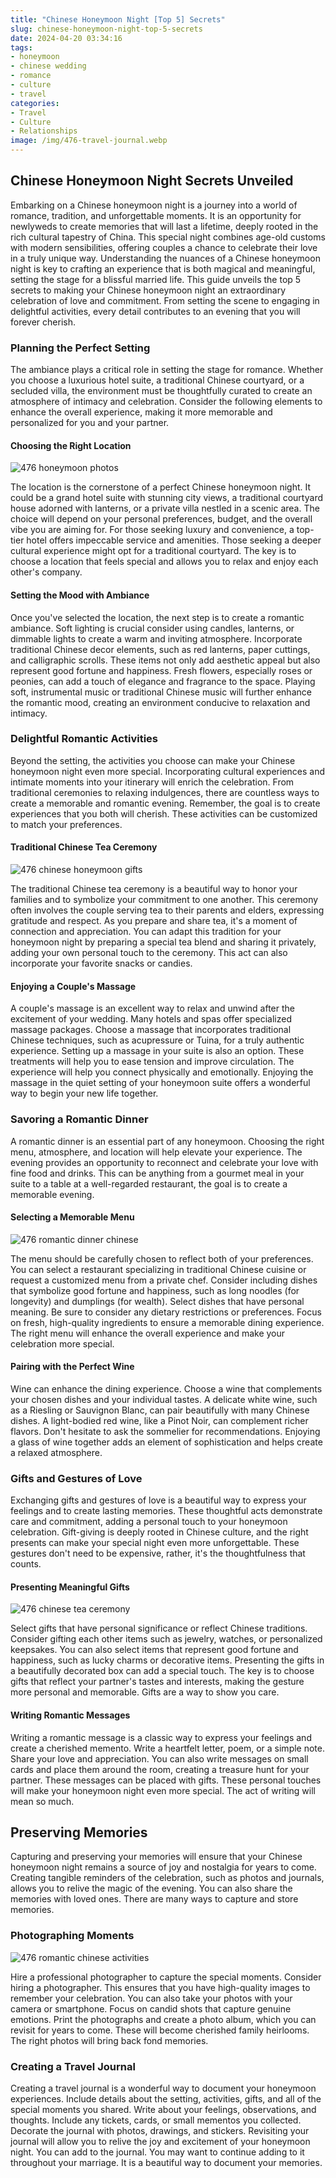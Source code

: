 ```yaml
---
title: "Chinese Honeymoon Night [Top 5] Secrets"
slug: chinese-honeymoon-night-top-5-secrets
date: 2024-04-20 03:34:16
tags:
- honeymoon
- chinese wedding
- romance
- culture
- travel
categories:
- Travel
- Culture
- Relationships
image: /img/476-travel-journal.webp 
---
```

## Chinese Honeymoon Night Secrets Unveiled

Embarking on a Chinese honeymoon night is a journey into a world of romance, tradition, and unforgettable moments. It is an opportunity for newlyweds to create memories that will last a lifetime, deeply rooted in the rich cultural tapestry of China. This special night combines age-old customs with modern sensibilities, offering couples a chance to celebrate their love in a truly unique way. Understanding the nuances of a Chinese honeymoon night is key to crafting an experience that is both magical and meaningful, setting the stage for a blissful married life. This guide unveils the top 5 secrets to making your Chinese honeymoon night an extraordinary celebration of love and commitment. From setting the scene to engaging in delightful activities, every detail contributes to an evening that you will forever cherish.

### Planning the Perfect Setting

The ambiance plays a critical role in setting the stage for romance. Whether you choose a luxurious hotel suite, a traditional Chinese courtyard, or a secluded villa, the environment must be thoughtfully curated to create an atmosphere of intimacy and celebration. Consider the following elements to enhance the overall experience, making it more memorable and personalized for you and your partner.

#### Choosing the Right Location

![476 honeymoon photos](/img/476-honeymoon-photos.webp)

The location is the cornerstone of a perfect Chinese honeymoon night. It could be a grand hotel suite with stunning city views, a traditional courtyard house adorned with lanterns, or a private villa nestled in a scenic area. The choice will depend on your personal preferences, budget, and the overall vibe you are aiming for. For those seeking luxury and convenience, a top-tier hotel offers impeccable service and amenities. Those seeking a deeper cultural experience might opt for a traditional courtyard. The key is to choose a location that feels special and allows you to relax and enjoy each other's company.

#### Setting the Mood with Ambiance

Once you've selected the location, the next step is to create a romantic ambiance. Soft lighting is crucial consider using candles, lanterns, or dimmable lights to create a warm and inviting atmosphere. Incorporate traditional Chinese decor elements, such as red lanterns, paper cuttings, and calligraphic scrolls. These items not only add aesthetic appeal but also represent good fortune and happiness. Fresh flowers, especially roses or peonies, can add a touch of elegance and fragrance to the space. Playing soft, instrumental music or traditional Chinese music will further enhance the romantic mood, creating an environment conducive to relaxation and intimacy.

### Delightful Romantic Activities

Beyond the setting, the activities you choose can make your Chinese honeymoon night even more special. Incorporating cultural experiences and intimate moments into your itinerary will enrich the celebration. From traditional ceremonies to relaxing indulgences, there are countless ways to create a memorable and romantic evening. Remember, the goal is to create experiences that you both will cherish. These activities can be customized to match your preferences.

#### Traditional Chinese Tea Ceremony

![476 chinese honeymoon gifts](/img/476-chinese-honeymoon-gifts.webp)

The traditional Chinese tea ceremony is a beautiful way to honor your families and to symbolize your commitment to one another. This ceremony often involves the couple serving tea to their parents and elders, expressing gratitude and respect. As you prepare and share tea, it's a moment of connection and appreciation. You can adapt this tradition for your honeymoon night by preparing a special tea blend and sharing it privately, adding your own personal touch to the ceremony. This act can also incorporate your favorite snacks or candies.

#### Enjoying a Couple's Massage

A couple's massage is an excellent way to relax and unwind after the excitement of your wedding. Many hotels and spas offer specialized massage packages. Choose a massage that incorporates traditional Chinese techniques, such as acupressure or Tuina, for a truly authentic experience. Setting up a massage in your suite is also an option. These treatments will help you to ease tension and improve circulation. The experience will help you connect physically and emotionally. Enjoying the massage in the quiet setting of your honeymoon suite offers a wonderful way to begin your new life together.

### Savoring a Romantic Dinner

A romantic dinner is an essential part of any honeymoon. Choosing the right menu, atmosphere, and location will help elevate your experience. The evening provides an opportunity to reconnect and celebrate your love with fine food and drinks. This can be anything from a gourmet meal in your suite to a table at a well-regarded restaurant, the goal is to create a memorable evening.

#### Selecting a Memorable Menu

![476 romantic dinner chinese](/img/476-romantic-dinner-chinese.webp)

The menu should be carefully chosen to reflect both of your preferences. You can select a restaurant specializing in traditional Chinese cuisine or request a customized menu from a private chef. Consider including dishes that symbolize good fortune and happiness, such as long noodles (for longevity) and dumplings (for wealth). Select dishes that have personal meaning. Be sure to consider any dietary restrictions or preferences. Focus on fresh, high-quality ingredients to ensure a memorable dining experience. The right menu will enhance the overall experience and make your celebration more special.

#### Pairing with the Perfect Wine

Wine can enhance the dining experience. Choose a wine that complements your chosen dishes and your individual tastes. A delicate white wine, such as a Riesling or Sauvignon Blanc, can pair beautifully with many Chinese dishes. A light-bodied red wine, like a Pinot Noir, can complement richer flavors. Don't hesitate to ask the sommelier for recommendations. Enjoying a glass of wine together adds an element of sophistication and helps create a relaxed atmosphere.

### Gifts and Gestures of Love

Exchanging gifts and gestures of love is a beautiful way to express your feelings and to create lasting memories. These thoughtful acts demonstrate care and commitment, adding a personal touch to your honeymoon celebration. Gift-giving is deeply rooted in Chinese culture, and the right presents can make your special night even more unforgettable. These gestures don't need to be expensive, rather, it's the thoughtfulness that counts.

#### Presenting Meaningful Gifts

![476 chinese tea ceremony](/img/476-chinese-tea-ceremony.webp)

Select gifts that have personal significance or reflect Chinese traditions. Consider gifting each other items such as jewelry, watches, or personalized keepsakes. You can also select items that represent good fortune and happiness, such as lucky charms or decorative items. Presenting the gifts in a beautifully decorated box can add a special touch. The key is to choose gifts that reflect your partner's tastes and interests, making the gesture more personal and memorable. Gifts are a way to show you care.

#### Writing Romantic Messages

Writing a romantic message is a classic way to express your feelings and create a cherished memento. Write a heartfelt letter, poem, or a simple note. Share your love and appreciation. You can also write messages on small cards and place them around the room, creating a treasure hunt for your partner. These messages can be placed with gifts. These personal touches will make your honeymoon night even more special. The act of writing will mean so much.

## Preserving Memories

Capturing and preserving your memories will ensure that your Chinese honeymoon night remains a source of joy and nostalgia for years to come. Creating tangible reminders of the celebration, such as photos and journals, allows you to relive the magic of the evening. You can also share the memories with loved ones. There are many ways to capture and store memories.

### Photographing Moments

![476 romantic chinese activities](/img/476-romantic-chinese-activities.webp)

Hire a professional photographer to capture the special moments. Consider hiring a photographer. This ensures that you have high-quality images to remember your celebration. You can also take your photos with your camera or smartphone. Focus on candid shots that capture genuine emotions. Print the photographs and create a photo album, which you can revisit for years to come. These will become cherished family heirlooms. The right photos will bring back fond memories.

### Creating a Travel Journal

Creating a travel journal is a wonderful way to document your honeymoon experiences. Include details about the setting, activities, gifts, and all of the special moments you shared. Write about your feelings, observations, and thoughts. Include any tickets, cards, or small mementos you collected. Decorate the journal with photos, drawings, and stickers. Revisiting your journal will allow you to relive the joy and excitement of your honeymoon night. You can add to the journal. You may want to continue adding to it throughout your marriage. It is a beautiful way to document your memories.

